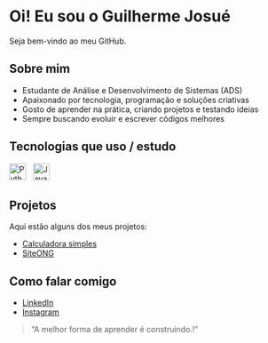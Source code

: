 # Oi! Eu sou o Guilherme Josué

Seja bem-vindo ao meu GitHub.

## Sobre mim
- Estudante de Análise e Desenvolvimento de Sistemas (ADS)
- Apaixonado por tecnologia, programação e soluções criativas
- Gosto de aprender na prática, criando projetos e testando ideias
- Sempre buscando evoluir e escrever códigos melhores

## Tecnologias que uso / estudo

<img
	align="left"
	alt="Python"
	title="Python"
	width="30px"
	style="padding-right: 10px;"
	src="https://cdn.jsdelivr.net/gh/devicons/devicon@latest/icons/python/python-original.svg"
/> 
<img
	align="left"
	alt="JavaScript"
	title="JavaScript"
	width="30px"
	style="padding-right: 10px;"
	src="https://cdn.jsdelivr.net/gh/devicons/devicon@latest/icons/javascript/javascript-original.svg"
/> 

<br/>
<br/>

## Projetos
Aqui estão alguns dos meus projetos:

- [Calculadora simples](https://github.com/guilhermejosue301-maker/guilhermejosue301-maker/tree/main/Projeto)
- [SiteONG](https://guilhermejosue301-maker.github.io/guilhermeprojetos/index.html)

## Como falar comigo
- [LinkedIn](https://www.linkedin.com/in/guilherme-josu%C3%A9-62405934b/)
- [Instagram](https://www.instagram.com/guilherme.josue/)

> “A melhor forma de aprender é construindo.!”


 
